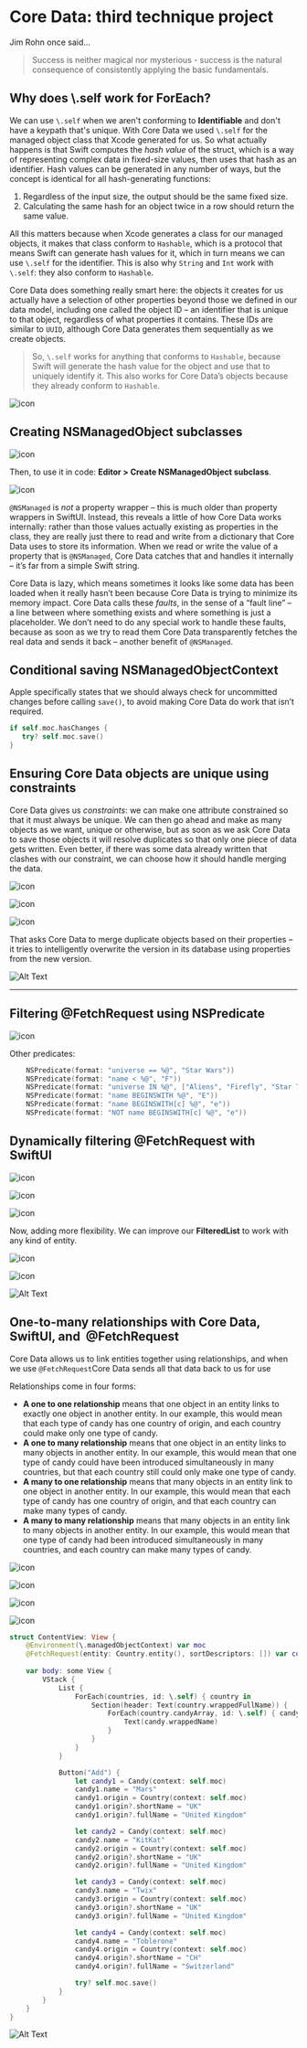 

# Core Data: third technique project

Jim Rohn once said...

> Success is neither magical nor mysterious - success is the natural consequence of consistently applying the basic fundamentals. 

## Why does \\.self work for ForEach?

We can use ```\.self``` when we aren't conforming to **Identifiable** and don't have a keypath that's unique. With Core Data we used `\.self` for the managed object class that Xcode generated for us. So what actually happens is that Swift computes the *hash value* of the struct, which is a way of representing complex data in fixed-size values, then uses that hash as an identifier. Hash values can be generated in any number of ways, but the concept is identical for all hash-generating functions: 

1. Regardless of the input size, the output should be the same fixed size.
2. Calculating the same hash for an object twice in a row should return the same value.

All this matters because when Xcode generates a class for our managed objects, it makes that class conform to `Hashable`, which is a protocol that means Swift can generate hash values for it, which in turn means we can use `\.self` for the identifier. This is also why `String` and `Int` work with `\.self`: they also conform to `Hashable`.

Core Data does something really smart here: the objects it creates for us actually have a selection of other properties beyond those we defined in our data model, including one called the object ID – an identifier that is unique to that object, regardless of what properties it contains. These IDs are similar to `UUID`, although Core Data generates them sequentially as we create objects.

> So, `\.self` works for anything that conforms to `Hashable`, because Swift will generate the hash value for the object and use that to uniquely identify it. This also works for Core Data’s objects because they already conform to `Hashable`.

![icon](images/StudentHashable.png)

## Creating NSManagedObject subclasses

![icon](images/CoreDataEntity-CodeGen-None.png)

Then, to use it in code: **Editor > Create NSManagedObject subclass**. 

![icon](images/ExtensionMovie.png)

`@NSManaged` is *not* a property wrapper – this is much older than property wrappers in SwiftUI. Instead, this reveals a little of how Core Data works internally: rather than those values actually existing as properties in the class, they are really just there to read and write from a dictionary that Core Data uses to store its information. When we read or write the value of a property that is `@NSManaged`, Core Data catches that and handles it internally – it’s far from a simple Swift string.

Core Data is lazy, which means sometimes it looks like some data has been loaded when it really hasn’t been because Core Data is trying to minimize its memory impact. Core Data calls these *faults*, in the sense of a “fault line” – a line between where something exists and where something is just a placeholder. We don’t need to do any special work to handle these faults, because as soon as we try to read them Core Data transparently fetches the real data and sends it back – another benefit of `@NSManaged`. 

## Conditional saving NSManagedObjectContext

Apple specifically states that we should always check for uncommitted changes before calling `save()`, to avoid making Core Data do work that isn’t required.

```swift
if self.moc.hasChanges {
   try? self.moc.save()
}
```

## Ensuring Core Data objects are unique using constraints

Core Data gives us *constraints*: we can make one attribute constrained so that it must always be unique. We can then go ahead and make as many objects as we want, unique or otherwise, but as soon as we ask Core Data to save those objects it will resolve duplicates so that only one piece of data gets written. Even better, if there was some data already written that clashes with our constraint, we can choose how it should handle merging the data.

![icon](images/WizardEntity-Constrained.png)

![icon](images/Wizard-ContentView.png)

![icon](images/SceneDelegate-Wizard.png)

That asks Core Data to merge duplicate objects based on their properties – it tries to intelligently overwrite the version in its database using properties from the new version. 

![Alt Text](images/Wizard-Simulator.gif)

---

## Filtering @FetchRequest using NSPredicate

![icon](images/NSPredicate.png)

Other predicates: 

```swift
    NSPredicate(format: "universe == %@", "Star Wars"))
    NSPredicate(format: "name < %@", "F"))
    NSPredicate(format: "universe IN %@", ["Aliens", "Firefly", "Star Trek"])
    NSPredicate(format: "name BEGINSWITH %@", "E"))
    NSPredicate(format: "name BEGINSWITH[c] %@", "e"))
    NSPredicate(format: "NOT name BEGINSWITH[c] %@", "e"))
```

## Dynamically filtering @FetchRequest with SwiftUI

 ![icon](images/DynamicFiltering-CV.png)

![icon](images/FilteredList.png)

![icon](images/Singer-Extension.png)

Now, adding more flexibility. We can improve our **FilteredList** to work with any kind of entity. 

![icon](images/ContentView-Generics.png)

![icon](images/FilteredList-Generics.png)

![Alt Text](images/CoreDataProject-FilteredList-Simulator.gif)

## One-to-many relationships with Core Data, SwiftUI, and  @FetchRequest

Core Data allows us to link entities together using relationships, and when we use `@FetchRequest`Core Data sends all that data back to us for use

Relationships come in four forms: 

- **A one to one relationship** means that one object in an entity links to exactly one object in another entity. In our example, this would mean that each type of candy has one country of origin, and each country could make only one type of candy.
- **A one to many relationship** means that one object in an entity links to many objects in another entity. In our example, this would mean that one type of candy could have been introduced simultaneously in many countries, but that each country still could only make one type of candy.
- **A many to one relationship** means that many objects in an entity link to one object in another entity. In our example, this would mean that each type of candy has one country of origin, and that each country can make many types of candy.
- **A many to many relationship** means that many objects in an entity link to many objects in another entity. In our example, this would mean that one type of candy had been introduced simultaneously in many countries, and each country can make many types of candy.

![icon](images/CandyEntity.png)

![icon](images/CountryEntity.png)

![icon](images/CandyExtension.png)

![icon](images/CountryExtension.png)

```swift
struct ContentView: View {
    @Environment(\.managedObjectContext) var moc
    @FetchRequest(entity: Country.entity(), sortDescriptors: []) var countries: FetchedResults<Country>
    
    var body: some View {
        VStack {
            List {
                ForEach(countries, id: \.self) { country in
                    Section(header: Text(country.wrappedFullName)) {
                        ForEach(country.candyArray, id: \.self) { candy in
                            Text(candy.wrappedName)
                        }
                    }
                }
            }

            Button("Add") {
                let candy1 = Candy(context: self.moc)
                candy1.name = "Mars"
                candy1.origin = Country(context: self.moc)
                candy1.origin?.shortName = "UK"
                candy1.origin?.fullName = "United Kingdom"

                let candy2 = Candy(context: self.moc)
                candy2.name = "KitKat"
                candy2.origin = Country(context: self.moc)
                candy2.origin?.shortName = "UK"
                candy2.origin?.fullName = "United Kingdom"

                let candy3 = Candy(context: self.moc)
                candy3.name = "Twix"
                candy3.origin = Country(context: self.moc)
                candy3.origin?.shortName = "UK"
                candy3.origin?.fullName = "United Kingdom"

                let candy4 = Candy(context: self.moc)
                candy4.name = "Toblerone"
                candy4.origin = Country(context: self.moc)
                candy4.origin?.shortName = "CH"
                candy4.origin?.fullName = "Switzerland"

                try? self.moc.save()
            }
        }
    }
}
```



![Alt Text](images/CandyCountry-Simulator.gif)
